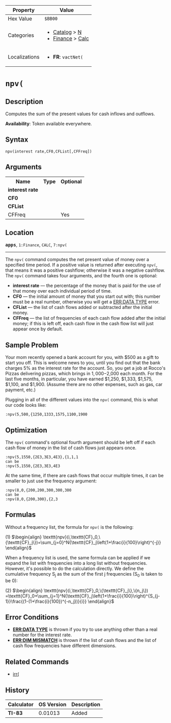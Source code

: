 | Property      | Value |
|---------------|-------|
| Hex Value     | `$BB00`|
| Categories    | <ul><li>[Catalog](<../categories/Catalog.md>) > [N](<../categories/Catalog.md#N>)</li><li>[Finance](<../categories/Finance.md>) > [Calc](<../categories/Finance.md#Calc>)</li></ul> |
| Localizations | <ul><li><b>FR</b>: `vactNet(`</li></ul> |

# `npv(`

## Description
Computes the sum of the present values for cash inflows and outflows.


<b>Availability</b>: Token available everywhere.

## Syntax
`npv(interest rate,CF0,CFList[,CFFreq])`

## Arguments
<table>
<tr><th>Name</th><th>Type</th><th>Optional</th></tr>

<tr><td><b>interest rate</b></td><td></td><td></td></tr>

<tr><td><b>CF0</b></td><td></td><td></td></tr>

<tr><td><b>CFList</b></td><td></td><td></td></tr>

<tr><td>CFFreq</td><td></td><td>Yes</td></tr>

</table>

## Location
<tt><kbd><b>apps</b></kbd></tt>, `1:Finance`, `CALC`, `7:npv(`
<hr>

The `npv(` command computes the net present value of money over a specified time period. If a positive value is returned after executing `npv(`, that means it was a positive cashflow; otherwise it was a negative cashflow. The `npv(` command takes four arguments, and the fourth one is optional:

*   **interest rate** — the percentage of the money that is paid for the use of that money over each individual period of time.
*   **CF0** — the initial amount of money that you start out with; this number must be a real number, otherwise you will get a [ERR:DATA TYPE](/errors#datatype) error.
*   **CFList** — the list of cash flows added or subtracted after the initial money.
*   **CFFreq** — the list of frequencies of each cash flow added after the initial money; if this is left off, each cash flow in the cash flow list will just appear once by default.

## Sample Problem

Your mom recently opened a bank account for you, with $500 as a gift to start you off. This is welcome news to you, until you find out that the bank charges 5% as the interest rate for the account. So, you get a job at Rocco's Pizzas delivering pizzas, which brings in $1,000-$2,000 each month. For the last five months, in particular, you have earned $1,250, $1,333, $1,575, $1,100, and $1,900. (Assume there are no other expenses, such as gas, car payment, etc.)

Plugging in all of the different values into the `npv(` command, this is what our code looks like:

```ti-basic
:npv(5,500,{1250,1333,1575,1100,1900
```

## Optimization

The `npv(` command's optional fourth argument should be left off if each cash flow of money in the list of cash flows just appears once.

```ti-basic
:npv(5,1550,{2E3,3E3,4E3},{1,1,1
can be
:npv(5,1550,{2E3,3E3,4E3
```

At the same time, if there are cash flows that occur multiple times, it can be smaller to just use the frequency argument:

```ti-basic
:npv(8,0,{200,200,300,300,300
can be
:npv(8,0,{200,300},{2,3
```

## Formulas

Without a frequency list, the formula for `npv(` is the following:

(1) $`\begin{align} \texttt{npv}(i,\texttt{CF}_0,\{\texttt{CF}_j\})=\sum_{j=0}^N{\texttt{CF}_j\left(1+\frac{i}{100}\right)^{-j}} \end{align}`$ 

When a frequency list is used, the same formula can be applied if we expand the list with frequencies into a long list without frequencies. However, it's possible to do the calculation directly. We define the cumulative frequency S<sub>j</sub> as the sum of the first j frequencies (S<sub>0</sub> is taken to be 0):

(2) $`\begin{align} \texttt{npv}(i,\texttt{CF}_0,\{\texttt{CF}_j\},\{n_j\}) =\texttt{CF}_0+\sum_{j=1}^N{\texttt{CF}_j\left(1+\frac{i}{100}\right)^{S_{j-1}}\frac{(1-(1+\frac{i}{100})^{-n_j})}{i}} \end{align}`$ 

## Error Conditions

*   **[ERR:DATA TYPE](/errors#datatype)** is thrown if you try to use anything other than a real number for the interest rate.
*   **[ERR:DIM MISMATCH](/errors#dimmismatch)** is thrown if the list of cash flows and the list of cash flow frequencies have different dimensions.

## Related Commands

*   [irr(](/irr)

## History
| Calculator | OS Version | Description |
|------------|------------|-------------|
| <b>TI-83</b> | 0.01013 | Added |


